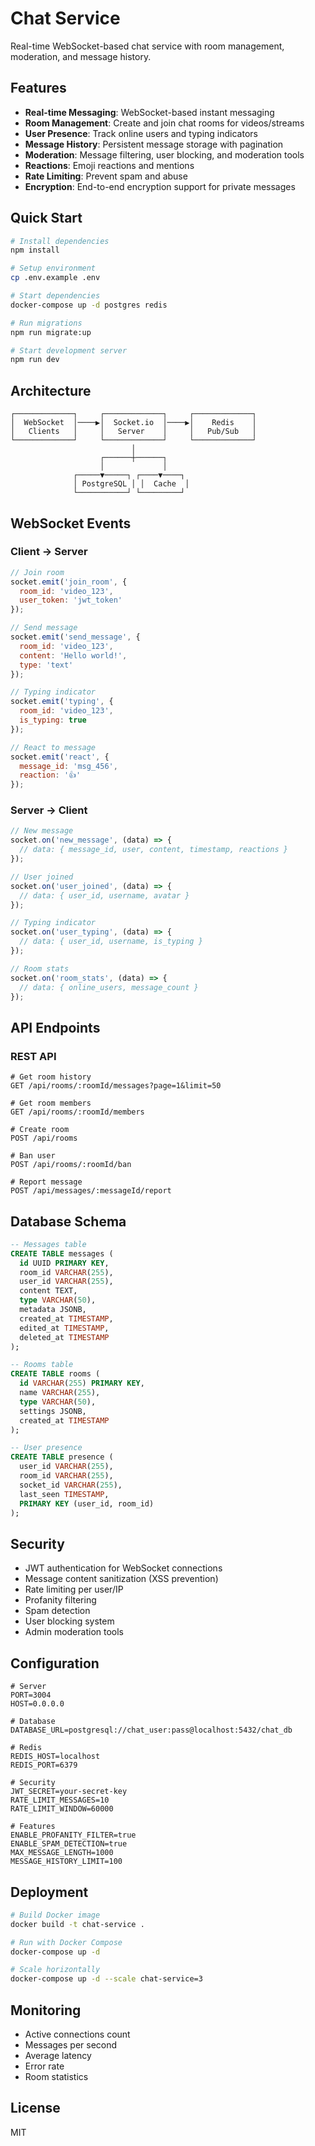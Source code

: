 # Chat Service

Real-time WebSocket-based chat service with room management, moderation, and message history.

## Features

- **Real-time Messaging**: WebSocket-based instant messaging
- **Room Management**: Create and join chat rooms for videos/streams
- **User Presence**: Track online users and typing indicators
- **Message History**: Persistent message storage with pagination
- **Moderation**: Message filtering, user blocking, and moderation tools
- **Reactions**: Emoji reactions and mentions
- **Rate Limiting**: Prevent spam and abuse
- **Encryption**: End-to-end encryption support for private messages

## Quick Start

```bash
# Install dependencies
npm install

# Setup environment
cp .env.example .env

# Start dependencies
docker-compose up -d postgres redis

# Run migrations
npm run migrate:up

# Start development server
npm run dev
```

## Architecture

```
┌─────────────┐     ┌─────────────┐     ┌─────────────┐
│  WebSocket  │────▶│  Socket.io  │────▶│    Redis    │
│   Clients   │     │   Server    │     │   Pub/Sub   │
└─────────────┘     └─────────────┘     └─────────────┘
                           │
                    ┌──────┼──────┐
                    │             │
              ┌─────▼─────┐ ┌────▼────┐
              │ PostgreSQL │ │  Cache  │
              └───────────┘ └─────────┘
```

## WebSocket Events

### Client → Server

```javascript
// Join room
socket.emit('join_room', {
  room_id: 'video_123',
  user_token: 'jwt_token'
});

// Send message
socket.emit('send_message', {
  room_id: 'video_123',
  content: 'Hello world!',
  type: 'text'
});

// Typing indicator
socket.emit('typing', {
  room_id: 'video_123',
  is_typing: true
});

// React to message
socket.emit('react', {
  message_id: 'msg_456',
  reaction: '👍'
});
```

### Server → Client

```javascript
// New message
socket.on('new_message', (data) => {
  // data: { message_id, user, content, timestamp, reactions }
});

// User joined
socket.on('user_joined', (data) => {
  // data: { user_id, username, avatar }
});

// Typing indicator
socket.on('user_typing', (data) => {
  // data: { user_id, username, is_typing }
});

// Room stats
socket.on('room_stats', (data) => {
  // data: { online_users, message_count }
});
```

## API Endpoints

### REST API

```http
# Get room history
GET /api/rooms/:roomId/messages?page=1&limit=50

# Get room members
GET /api/rooms/:roomId/members

# Create room
POST /api/rooms

# Ban user
POST /api/rooms/:roomId/ban

# Report message
POST /api/messages/:messageId/report
```

## Database Schema

```sql
-- Messages table
CREATE TABLE messages (
  id UUID PRIMARY KEY,
  room_id VARCHAR(255),
  user_id VARCHAR(255),
  content TEXT,
  type VARCHAR(50),
  metadata JSONB,
  created_at TIMESTAMP,
  edited_at TIMESTAMP,
  deleted_at TIMESTAMP
);

-- Rooms table
CREATE TABLE rooms (
  id VARCHAR(255) PRIMARY KEY,
  name VARCHAR(255),
  type VARCHAR(50),
  settings JSONB,
  created_at TIMESTAMP
);

-- User presence
CREATE TABLE presence (
  user_id VARCHAR(255),
  room_id VARCHAR(255),
  socket_id VARCHAR(255),
  last_seen TIMESTAMP,
  PRIMARY KEY (user_id, room_id)
);
```

## Security

- JWT authentication for WebSocket connections
- Message content sanitization (XSS prevention)
- Rate limiting per user/IP
- Profanity filtering
- Spam detection
- User blocking system
- Admin moderation tools

## Configuration

```env
# Server
PORT=3004
HOST=0.0.0.0

# Database
DATABASE_URL=postgresql://chat_user:pass@localhost:5432/chat_db

# Redis
REDIS_HOST=localhost
REDIS_PORT=6379

# Security
JWT_SECRET=your-secret-key
RATE_LIMIT_MESSAGES=10
RATE_LIMIT_WINDOW=60000

# Features
ENABLE_PROFANITY_FILTER=true
ENABLE_SPAM_DETECTION=true
MAX_MESSAGE_LENGTH=1000
MESSAGE_HISTORY_LIMIT=100
```

## Deployment

```bash
# Build Docker image
docker build -t chat-service .

# Run with Docker Compose
docker-compose up -d

# Scale horizontally
docker-compose up -d --scale chat-service=3
```

## Monitoring

- Active connections count
- Messages per second
- Average latency
- Error rate
- Room statistics

## License

MIT